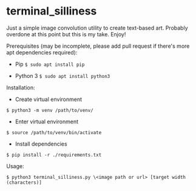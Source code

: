 # terminal_silliness

Just a simple image convolution utility to create text-based art. Probably overdone at this point but this is my take. Enjoy!

Prerequisites (may be incomplete, please add pull request if there's more apt dependencies required):

- Pip
`$ sudo apt install pip`

- Python 3
`$ sudo apt install python3`

Installation:

- Create virtual environment

`$ python3 -m venv /path/to/venv/`

- Enter virtual environment

`$ source /path/to/venv/bin/activate`

- Install dependencies

`$ pip install -r ./requirements.txt`


Usage:

`$ python3 terminal_silliness.py \<image path or url> [target width (characters)]`
